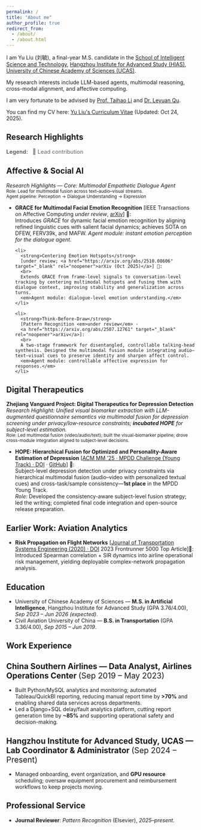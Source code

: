 ```yaml
---
permalink: /
title: "About me"
author_profile: true
redirect_from: 
  - /about/
  - /about.html
---
```

I am Yu Liu (刘毓), a final-year M.S. candidate in the [School of Intelligent Science and Technology](http://hias.ucas.ac.cn/znkxyjs/index.htm), [Hangzhou Institute for Advanced Study (HIAS)](http://hias.ucas.ac.cn/), [University of Chinese Academy of Sciences (UCAS)](https://www.ucas.edu.cn/).

My research interests include LLM-based agents, multimodal reasoning, cross-modal alignment, and affective computing.

I am very fortunate to be advised by [Prof. Taihao Li](https://people.ucas.ac.cn/~0070909) and [Dr. Leyuan Qu](https://people.ucas.edu.cn/~leyuanqu).

You can find my CV here: [Yu Liu's Curriculum Vitae](../assets/Yu_Liu_CV.pdf) (Updated: Oct 24, 2025).

<!-- [Email](mailto:liuyu233@mails.ucas.ac.cn) / [Github](https://github.com/YultheConkor) / [LinkedIn](https://www.linkedin.com/in/yu-liu-1b8004238/) -->

<section id="research-highlights">
  <h1>Research Highlights</h1>
  <p class="legend" aria-label="Legend">
  <em>Legend:</em>
  <span role="img" aria-label="Lead contribution">🌟</span> Lead contribution
  </p>
  <h2>Affective & Social AI</h2>
  <style>
  .legend { margin: 4px 0 14px; font-size: 0.92rem; color: #666; }
  .legend em { font-style: normal; font-weight: 600; margin-right: .5rem; color: #555; }
</style>
  <p><em>Research Highlights — Core: Multimodal Empathetic Dialogue Agent</em><br>
  <small>Role: Lead for multimodal fusion across text–audio–visual streams.</small><br>
  <small>Agent pipeline: Perception → Dialogue Understanding → Expression</small></p>

  <ul>
    <li>
      <strong>GRACE for Multimodal Facial Emotion Recognition</strong>
      [IEEE Transactions on Affective Computing <em>under review</em>, 
      <a href="https://arxiv.org/abs/2507.11892" target="_blank" rel="noopener">arXiv</a>] 🌟:
      <br>
      Introduces <em>GRACE</em> for dynamic facial emotion recognition by aligning refined linguistic cues with salient facial dynamics; achieves SOTA on DFEW, FERV39k, and MAFW.
      <em>Agent module: instant emotion perception for the dialogue agent.</em>
    </li>

    <li>
      <strong>Centering Emotion Hotspots</strong>
      [under review; <a href="https://arxiv.org/abs/2510.08606" target="_blank" rel="noopener">arXiv (Oct 2025)</a>] 🌟:
      <br>
      Extends GRACE from frame-level signals to conversation-level tracking by centering multimodal hotspots and fusing them with dialogue context, improving stability and generalization across turns.
      <em>Agent module: dialogue-level emotion understanding.</em>
    </li>

    <li>
      <strong>Think-Before-Draw</strong>
      [Pattern Recognition <em>under review</em> · 
      <a href="https://arxiv.org/abs/2507.12761" target="_blank" rel="noopener">arXiv</a>]:
      <br>
      A two-stage framework for disentangled, controllable talking-head synthesis. Designed the multimodal fusion module integrating audio–text–visual cues to preserve identity and sharpen affect control.
      <em>Agent module: controllable affective expression for responses.</em>
    </li>
  </ul>

  <h2>Digital Therapeutics</h2>

  
  <p><strong>Zhejiang Vanguard Project: Digital Therapeutics for Depression Detection</strong><br>
  <em>Research Highlight: Unified visual biomarker extraction with LLM-augmented questionnaire semantics via multimodal fusion for depression screening under privacy/low-resource constraints; <strong>incubated HOPE</strong> for subject-level estimation.</em> <br>
  <small>Role: Led multimodal fusion (video/audio/text); built the visual-biomarker pipeline; drove cross-module integration aligned to subject-level decisions.</small>
  </p>

<ul>
  <li>
    <strong>HOPE: Hierarchical Fusion for Optimized and Personality-Aware Estimation of Depression</strong>
    [<a href="https://doi.org/10.1145/3746027.3762063" target="_blank" rel="noopener">ACM MM ’25 · MPDD Challenge (Young Track) · DOI</a> ·
     <a href="https://github.com/YultheConkor/HOPE" target="_blank" rel="noopener">GitHub</a>] 🌟:
    <br>
    Subject-level depression detection under privacy constraints via hierarchical multimodal fusion (audio–video with personalized textual cues) and cross-task/sample consistency—<strong>1st place</strong> in the MPDD Young Track.<br>
    <em>Role:</em> Developed the consistency-aware subject-level fusion strategy; led the writing; completed final code integration and open-source release preparation.
  </li>
</ul>

  <h2>Earlier Work: Aviation Analytics</h2>
  <ul>
    <li>
      <strong>Risk Propagation on Flight Networks</strong>
      [<a href="https://doi.org/10.16097/j.cnki.1009-6744.2020.01.001" target="_blank" rel="noopener">Journal of Transportation Systems Engineering (2020) · DOI</a> 2023 Frontrunner 5000 Top Article]🌟:<br>
      Introduced Spearman correlation + SIR dynamics into airline operational risk management, yielding deployable complex-network propagation analysis.
    </li>
  </ul>
</section>

<section id="education">
  <h1>Education</h1>
  <ul>
    <li>
      University of Chinese Academy of Sciences — <strong>M.S. in Artificial Intelligence</strong>, Hangzhou Institute for Advanced Study (GPA 3.76/4.00),
      <em>Sep 2023 – Jun 2026 (expected)</em>.
    </li>
    <li>
      Civil Aviation University of China — <strong>B.S. in Transportation</strong> (GPA 3.36/4.00),
      <em>Sep 2015 – Jun 2019</em>.
    </li>
  </ul>
</section>

<section id="work-experience">
  <h1>Work Experience</h1>

  <h2>China Southern Airlines — Data Analyst, Airlines Operations Center <span style="font-weight:normal;">(Sep 2019 – May 2023)</span></h2>
  <ul>
    <li>
      Built Python/MySQL analytics and monitoring; automated Tableau/QuickBI reporting, reducing manual report time by <strong>&gt;70%</strong> and enabling shared data services across departments.
    </li>
    <li>
      Led a Django+SQL delay/fault analytics platform, cutting report generation time by <strong>~85%</strong> and supporting operational safety and decision-making.
    </li>
  </ul>

  <h2>Hangzhou Institute for Advanced Study, UCAS — Lab Coordinator &amp; Administrator <span style="font-weight:normal;">(Sep 2024 – Present)</span></h2>
  <ul>
    <li>
      Managed onboarding, event organization, and <strong>GPU resource</strong> scheduling; oversaw equipment procurement and reimbursement workflows to keep projects moving.
    </li>
  </ul>
</section>

<section id="professional-service">
  <h1>Professional Service</h1>
  <ul>
    <li><strong>Journal Reviewer</strong>: <em>Pattern Recognition</em> (Elsevier), <em>2025–present</em>.</li>
  </ul>
</section>